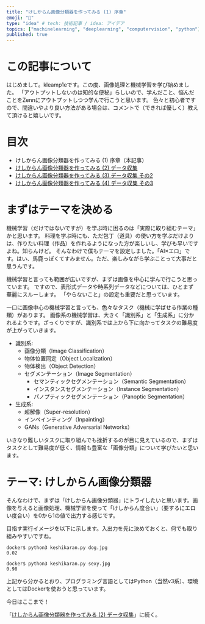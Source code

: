 ```yaml
---
title: "けしからん画像分類器を作ってみる (1) 序章"
emoji: "👙"
type: "idea" # tech: 技術記事 / idea: アイデア
topics: ["machinelearning", "deeplearning", "computervision", "python"]
published: true
---
```


# この記事について

はじめまして。kleamp1eです。この度、画像処理と機械学習を学び始めました。
「アウトプットしないのは知的な便秘」らしいので、学んだこと、悩んだことをZennにアウトプットしつつ学んで行こうと思います。
色々と初心者ですので、間違いやより良い方法がある場合は、コメントで（できれば優しく）教えて頂けると嬉しいです。

# 目次

* けしからん画像分類器を作ってみる (1) 序章（本記事）
* [けしからん画像分類器を作ってみる (2) データ収集](202102-pornography-classifier-2)
* [けしからん画像分類器を作ってみる (3) データ収集 その2](202102-pornography-classifier-3)
* [けしからん画像分類器を作ってみる (4) データ収集 その3](202103-pornography-classifier-4)

# まずはテーマを決める

機械学習（だけではないですが）を学ぶ時に困るのは「実際に取り組むテーマ」かと思います。
料理を学ぶ時にも、ただ包丁（道具）の使い方を学ぶだけよりは、作りたい料理（作品）を作れるようになった方が楽しいし、学びも早いですよね。知らんけど。
そんなわけで僕もテーマを設定しました。「AI×エロ」です。はい、馬鹿っぽくてすみません。ただ、楽しみながら学ぶことって大事だと思うんです。

機械学習と言っても範囲が広いですが、まずは画像を中心に学んで行こうと思っています。
ですので、表形式データや時系列データなどについては、ひとまず華麗にスルーします。
「やらないこと」の設定も重要だと思っています。

一口に画像中心の機械学習と言っても、色々なタスク（機械に学ばせる作業の種類）があります。
画像系の機械学習は、大きく「識別系」と「生成系」に分かれるようです。ざっくりですが、識別系では上から下に向かってタスクの難易度が上がっていきます。

* 識別系:
    * 画像分類（Image Classification）
    * 物体位置同定（Object Localization）
    * 物体検出（Object Detection）
    * セグメンテーション（Image Segmentation）
        * セマンティックセグメンテーション（Semantic Segmentation）
        * インスタンスセグメンテーション（Instance Segmentation）
        * パノプティックセグメンテーション（Panoptic Segmentation）
* 生成系:
    * 超解像（Super-resolution）
    * インペインティング（Inpainting）
    * GANs（Generative Adversarial Networks）

いきなり難しいタスクに取り組んでも挫折するのが目に見えているので、まずはタスクとして難易度が低く、情報も豊富な「画像分類」について学びたいと思います。

# テーマ: けしからん画像分類器

そんなわけで、まずは「けしからん画像分類器」にトライしたいと思います。画像を与えると画像処理、機械学習を使って「けしからん度合い」（要するにエロい度合い）を0から1の値で出力する感じです。

目指す実行イメージを以下に示します。入出力を先に決めておくと、何でも取り組みやすいですね。

```
docker$ python3 keshikaran.py dog.jpg
0.02

docker$ python3 keshikaran.py sexy.jpg
0.98
```

上記から分かるとおり、プログラミング言語としてはPython（当然v3系）、環境としてはDockerを使おうと思っています。

今日はここまで！

「[けしからん画像分類器を作ってみる (2) データ収集](https://zenn.dev/kleamp1e/articles/202102-pornography-classifier-2)」に続く。
